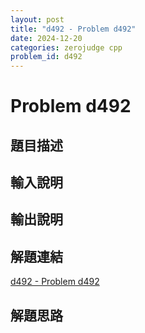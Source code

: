 ```yaml
---
layout: post
title: "d492 - Problem d492"
date: 2024-12-20
categories: zerojudge cpp
problem_id: d492
---
```


# Problem d492

## 題目描述



## 輸入說明



## 輸出說明



## 解題連結

[d492 - Problem d492](https://zerojudge.tw/ShowProblem?problemid=d492)

## 解題思路

